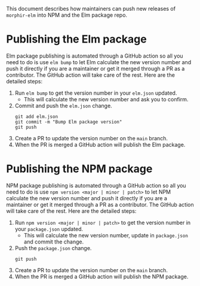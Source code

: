 This document describes how maintainers can push new releases of `morphir-elm` into NPM and the Elm package repo. 

# Publishing the Elm package

Elm package publishing is automated through a GitHub action so all you need to do is use `elm bump` to let Elm calculate 
the new version number and push it directly if you are a maintainer or get it merged through a PR as a contributor. 
The GitHub action will take care of the rest. Here are the detailed steps:  

1. Run `elm bump` to get the version number in your `elm.json` updated.
    - This will calculate the new version number and ask you to confirm.
2. Commit and push the `elm.json` change.
    ```
    git add elm.json
    git commit -m "Bump Elm package version"
    git push
    ```
3. Create a PR to update the version number on the `main` branch.
4. When the PR is merged a GitHub action will publish the Elm package.

# Publishing the NPM package

NPM package publishing is automated through a GitHub action so all you need to do is use `npm version <major | minor | patch>` 
to let NPM calculate the new version number and push it directly if you are a maintainer or get it merged through a PR 
as a contributor. The GitHub action will take care of the rest. Here are the detailed steps:  

1. Run `npm version <major | minor | patch>` to get the version number in your `package.json` updated.
    - This will calculate the new version number, update in `package.json` and commit the change.
2. Push the `package.json` change.
    ```
    git push
    ```
3. Create a PR to update the version number on the `main` branch.
4. When the PR is merged a GitHub action will publish the NPM package.